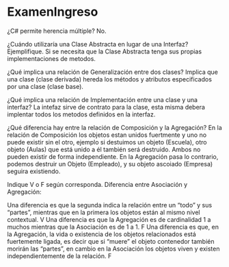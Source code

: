 # ExamenIngreso

¿C# permite herencia múltiple?
No.

¿Cuándo utilizaría una Clase Abstracta en lugar de una Interfaz? Ejemplifique.
Si se necesita que la Clase Abstracta tenga sus propias implementaciones de metodos.

¿Qué implica una relación de Generalización entre dos clases?
Implica que una clase (clase derivada) hereda los métodos y atributos especificados por una clase (clase base).

¿Qué implica una relación de Implementación entre una clase y una interfaz?
La intefaz sirve de contrato para la clase, esta misma debera implentar todos los metodos definidos en la interfaz.

¿Qué diferencia hay entre la relación de Composición y la Agregación?
En la relación de Composición los objetos estan unidos fuertmente y uno no puede existir sin el otro, ejemplo si destuimos
un objeto (Escuela), otro objeto (Aulas) que está unido a él también será destruido. Ambos no pueden existir de forma independiente.
En la Agregación pasa lo contrario, podemos destruir un Objeto (Empleado), y su objeto ascoiado (Empresa) seguira existiendo.

Indique V o F según corresponda. Diferencia entre Asociación y Agregación:

Una diferencia es que la segunda indica la relación entre un “todo” y sus “partes”, mientras que en la primera los objetos están al mismo nivel contextual.
V
Una diferencia es que la Agregación es de cardinalidad 1 a muchos mientras que la Asociación es de 1 a 1. 
F
Una diferencia es que, en la Agregación, la vida o existencia de los objetos relacionados está fuertemente ligada,
es decir que si “muere” el objeto contenedor también morirán las “partes”, en cambio en la Asociación los objetos viven y existen independientemente de la relación. 
F
